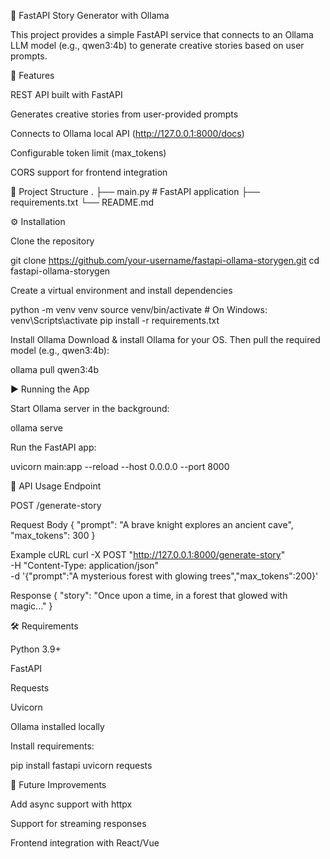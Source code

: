 📖 FastAPI Story Generator with Ollama

This project provides a simple FastAPI service that connects to an Ollama LLM model (e.g., qwen3:4b) to generate creative stories based on user prompts.

🚀 Features

REST API built with FastAPI

Generates creative stories from user-provided prompts

Connects to Ollama local API (http://127.0.0.1:8000/docs)

Configurable token limit (max_tokens)

CORS support for frontend integration

📂 Project Structure
.
├── main.py        # FastAPI application
├── requirements.txt
└── README.md

⚙️ Installation

Clone the repository

git clone https://github.com/your-username/fastapi-ollama-storygen.git
cd fastapi-ollama-storygen


Create a virtual environment and install dependencies

python -m venv venv
source venv/bin/activate   # On Windows: venv\Scripts\activate
pip install -r requirements.txt


Install Ollama
Download & install Ollama
 for your OS.
Then pull the required model (e.g., qwen3:4b):

ollama pull qwen3:4b

▶️ Running the App

Start Ollama server in the background:

ollama serve


Run the FastAPI app:

uvicorn main:app --reload --host 0.0.0.0 --port 8000

📡 API Usage
Endpoint

POST /generate-story

Request Body
{
  "prompt": "A brave knight explores an ancient cave",
  "max_tokens": 300
}

Example cURL
curl -X POST "http://127.0.0.1:8000/generate-story" \
     -H "Content-Type: application/json" \
     -d '{"prompt":"A mysterious forest with glowing trees","max_tokens":200}'

Response
{
  "story": "Once upon a time, in a forest that glowed with magic..."
}

🛠️ Requirements

Python 3.9+

FastAPI

Requests

Uvicorn

Ollama installed locally

Install requirements:

pip install fastapi uvicorn requests

🌟 Future Improvements

Add async support with httpx

Support for streaming responses

Frontend integration with React/Vue
